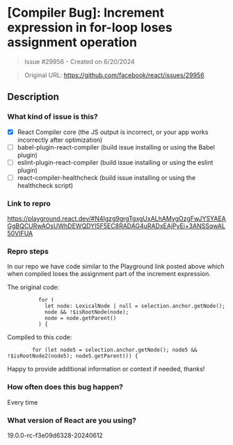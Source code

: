 # [Compiler Bug]: Increment expression in for-loop loses assignment operation

> Issue #29956 - Created on 6/20/2024

> Original URL: https://github.com/facebook/react/issues/29956

## Description

### What kind of issue is this?

- [X] React Compiler core (the JS output is incorrect, or your app works incorrectly after optimization)
- [ ] babel-plugin-react-compiler (build issue installing or using the Babel plugin)
- [ ] eslint-plugin-react-compiler (build issue installing or using the eslint plugin)
- [ ] react-compiler-healthcheck (build issue installing or using the healthcheck script)

### Link to repro

https://playground.react.dev/#N4Igzg9grgTgxgUxALhAMygOzgFwJYSYAEAGgBQCURwAOsUWhDEWQDYI5F5EC8RADAG4uRADxEAjPyEi+3ANSSqwAL50VIFUA

### Repro steps

In our repo we have code similar to the Playground link posted above which when compiled loses the assignment part of the increment expression.

The original code:
```
          for (
            let node: LexicalNode | null = selection.anchor.getNode();
            node && !$isRootNode(node);
            node = node.getParent()
          ) {
```

Compiled to this code:
```
        for (let node5 = selection.anchor.getNode(); node5 && !$isRootNode2(node5); node5.getParent()) {
```

Happy to provide additional information or context if needed, thanks!

### How often does this bug happen?

Every time

### What version of React are you using?

19.0.0-rc-f3e09d6328-20240612
